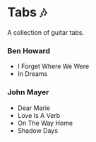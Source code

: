 # Tabs 🎶

A collection of guitar tabs.

### Ben Howard

- I Forget Where We Were
- In Dreams

### John Mayer

- Dear Marie
- Love Is A Verb
- On The Way Home
- Shadow Days